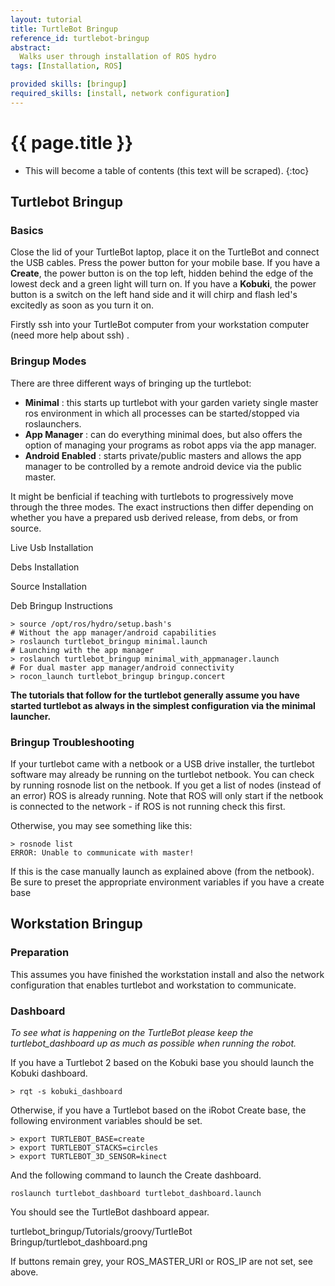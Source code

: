 ```yaml
---
layout: tutorial
title: TurtleBot Bringup
reference_id: turtlebot-bringup
abstract:
  Walks user through installation of ROS hydro
tags: [Installation, ROS]

provided skills: [bringup]
required_skills: [install, network configuration]
---
```


# {{ page.title }}

* This will become a table of contents (this text will be scraped).
{:toc}

## Turtlebot Bringup

### Basics

Close the lid of your TurtleBot laptop, place it on the TurtleBot and connect the USB cables. Press the power button for your mobile base. If you have a **Create**, the power button is on the top left, hidden behind the edge of the lowest deck and a green light will turn on. If you have a **Kobuki**, the power button is a switch on the left hand side and it will chirp and flash led's excitedly as soon as you turn it on.

Firstly ssh into your TurtleBot computer from your workstation computer (need more help about ssh) .

### Bringup Modes

There are three different ways of bringing up the turtlebot:

* **Minimal** : this starts up turtlebot with your garden variety single master ros environment in which all processes can be started/stopped via roslaunchers.
* **App Manager** : can do everything minimal does, but also offers the option of managing your programs as robot apps via the app manager.
* **Android Enabled** : starts private/public masters and allows the app manager to be controlled by a remote android device via the public master. 

It might be benficial if teaching with turtlebots to progressively move through the three modes. The exact instructions then differ depending on whether you have a prepared usb derived release, from debs, or from source.

Live Usb Installation
	

Debs Installation
	

Source Installation

Deb Bringup Instructions

    > source /opt/ros/hydro/setup.bash's
    # Without the app manager/android capabilities
    > roslaunch turtlebot_bringup minimal.launch
    # Launching with the app manager
    > roslaunch turtlebot_bringup minimal_with_appmanager.launch
    # For dual master app manager/android connectivity
    > rocon_launch turtlebot_bringup bringup.concert

**The tutorials that follow for the turtlebot generally assume you have started turtlebot as always in the simplest configuration via the minimal launcher.**


### Bringup Troubleshooting

If your turtlebot came with a netbook or a USB drive installer, the turtlebot software may already be running on the turtlebot netbook. You can check by running rosnode list on the netbook. If you get a list of nodes (instead of an error) ROS is already running. Note that ROS will only start if the netbook is connected to the network - if ROS is not running check this first.

Otherwise, you may see something like this:

	> rosnode list
	ERROR: Unable to communicate with master!

If this is the case manually launch as explained above (from the netbook). Be sure to preset the appropriate environment variables if you have a create base


## Workstation Bringup

### Preparation

This assumes you have finished the workstation install and also the network configuration that enables turtlebot and workstation to communicate.

### Dashboard

*To see what is happening on the TurtleBot please keep the turtlebot_dashboard up as much as possible when running the robot.*

If you have a Turtlebot 2 based on the Kobuki base you should launch the Kobuki dashboard.

	> rqt -s kobuki_dashboard

Otherwise, if you have a Turtlebot based on the iRobot Create base, the following environment variables should be set.

	> export TURTLEBOT_BASE=create
	> export TURTLEBOT_STACKS=circles
	> export TURTLEBOT_3D_SENSOR=kinect

And the following command to launch the Create dashboard.

	roslaunch turtlebot_dashboard turtlebot_dashboard.launch

You should see the TurtleBot dashboard appear.

turtlebot_bringup/Tutorials/groovy/TurtleBot Bringup/turtlebot_dashboard.png

If buttons remain grey, your ROS_MASTER_URI or ROS_IP are not set, see above.
